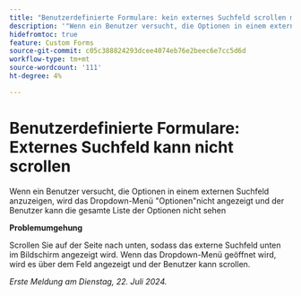 ```yaml
---
title: "Benutzerdefinierte Formulare: kein externes Suchfeld scrollen möglich"
description: '"Wenn ein Benutzer versucht, die Optionen in einem externen Suchfeld anzuzeigen, wird das Dropdown-Menü "Optionen"nicht angezeigt und der Benutzer kann die gesamte Liste der Optionen nicht sehen."'
hidefromtoc: true
feature: Custom Forms
source-git-commit: c05c388824293dcee4074eb76e2beec6e7cc5d6d
workflow-type: tm+mt
source-wordcount: '111'
ht-degree: 4%

---
```



# Benutzerdefinierte Formulare: Externes Suchfeld kann nicht scrollen

Wenn ein Benutzer versucht, die Optionen in einem externen Suchfeld anzuzeigen, wird das Dropdown-Menü &quot;Optionen&quot;nicht angezeigt und der Benutzer kann die gesamte Liste der Optionen nicht sehen

**Problemumgehung**

Scrollen Sie auf der Seite nach unten, sodass das externe Suchfeld unten im Bildschirm angezeigt wird. Wenn das Dropdown-Menü geöffnet wird, wird es über dem Feld angezeigt und der Benutzer kann scrollen.

_Erste Meldung am Dienstag, 22. Juli 2024._
